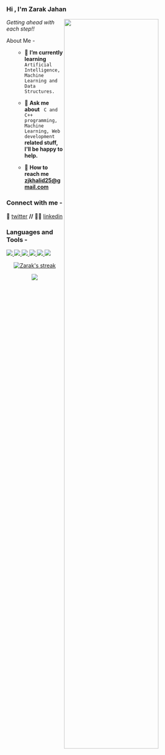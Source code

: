 ### Hi , I'm Zarak Jahan
<img src="https://media.giphy.com/media/mCRJDo24UvJMA/giphy.mp4" height=70% width=70% align="right">

*Getting ahead with each step!!*

About Me -
<ul>
    
- 🎯 <b> I’m currently learning </b> <code> Artificial Intelligence, Machine Learning and Data Structures.</code>       

- 💬 <b>Ask me about</b> <code> C and C++ programming, Machine Learning, Web development </code><b> related stuff, I'll be happy to help.</b>  
    
- 📧 <b>How to reach me zjkhalid25@gmail.com</b>   
    
</ul>

<h3 align="left">Connect with me - </h3>

🐤 [twitter][twitter] **//** 
👩‍🏫 [linkedin][linkedin]

[twitter]: https://twitter.com/oyezeejay
[linkedin]: https://www.linkedin.com/in/zarak-jahan-5777641a7/

<!--![](https://visitor-badge.laobi.icu/badge?page_id=oyezeejay.oyezeejay)-->

<h3 align="left">Languages and Tools - </h3>

<p align="left"> 
    <a href="https://www.open-std.org/jtc1/sc22/wg14/" target="_blank"> <img src="https://img.icons8.com/color/48/undefined/c-programming.png"/> </a>
    <a href="https://www.cplusplus.com" target="_blank"> <img src="https://img.icons8.com/color/48/000000/c-plus-plus-logo.png"/> </a>
    <a href="https://www.python.org" target="_blank"> <img src="https://img.icons8.com/color/48/000000/python.png"/> </a> 
    <a href="https://developer.mozilla.org/en-US/docs/Web/JavaScript" target="_blank"> <img src="https://img.icons8.com/color/48/000000/javascript.png"/>
    <a href="https://reactjs.org/" target="_blank"> <img src="https://img.icons8.com/ios-glyphs/30/000000/react.png"/> </a> 
    <a href="https://www.mysql.com/" target="_blank"><img src="https://img.icons8.com/external-flat-juicy-fish/60/000000/external-sql-coding-and-development-flat-flat-juicy-fish.png"/></a>
   
     
  
   
   
</p>

<p align="center">
    <a href="https://github.com/oyezeejay/github-readme-streak-stats">
        <img title="🔥" alt="Zarak's streak" src="https://github-readme-streak-stats.herokuapp.com/?user=oyezeejay&theme=algolia"/>
    </a>
</p>

<p align="center">
<img src = "https://github-readme-stats.vercel.app/api?username=oyezeejay&&show_icons=true&title_color=ffffff&icon_color=bb2acf&text_color=daf7dc&bg_color=151515">
</p>
<!--
<p align="center">
    <a href="https://github-readme-stats.vercel.app/api/top-langs/?username=oyezeejay&theme=tokyonight">
        <img title="most used languages" alt="alt" src="https://github-readme-stats.vercel.app/api/top-langs/?username=oyezeejay&theme=tokyonight"/>
    </a>
</p>
-->
